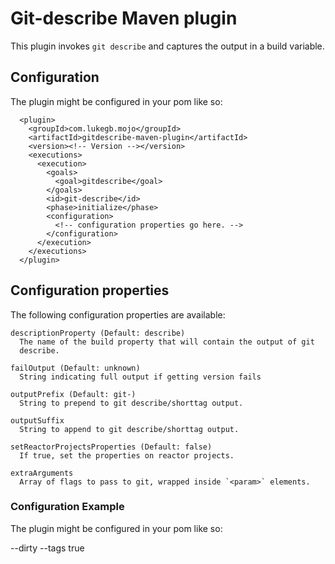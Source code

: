 # Git-describe Maven plugin

This plugin invokes `git describe` and captures the output in a build variable.

## Configuration

The plugin might be configured in your pom like so:

      <plugin>
        <groupId>com.lukegb.mojo</groupId>
        <artifactId>gitdescribe-maven-plugin</artifactId>
        <version><!-- Version --></version>
        <executions>
          <execution>
            <goals>
              <goal>gitdescribe</goal>
            </goals>
            <id>git-describe</id>
            <phase>initialize</phase>
            <configuration>
              <!-- configuration properties go here. -->
            </configuration>
          </execution>
        </executions>
      </plugin>

## Configuration properties

The following configuration properties are available:

    descriptionProperty (Default: describe)
      The name of the build property that will contain the output of git
      describe.

    failOutput (Default: unknown)
      String indicating full output if getting version fails

    outputPrefix (Default: git-)
      String to prepend to git describe/shorttag output.

    outputSuffix
      String to append to git describe/shorttag output.

    setReactorProjectsProperties (Default: false)
      If true, set the properties on reactor projects.

    extraArguments
      Array of flags to pass to git, wrapped inside `<param>` elements.

### Configuration Example

The plugin might be configured in your pom like so:

  <configuration>
    <extraArguments>
      <param>--dirty</param>
      <param>--tags</param>
    </extraArguments>
    <setReactorProjectsProperties>true</setReactorProjectsProperties>
  </configuration>
